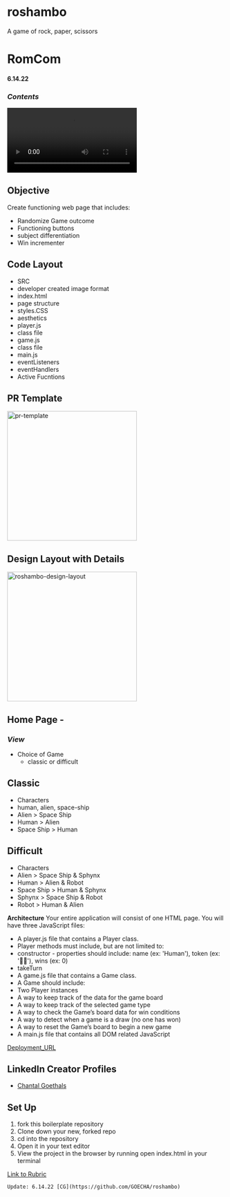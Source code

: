 # roshambo
A game of rock, paper, scissors
# RomCom
#### 6.14.22

### *Contents*

![Watch Demo](https://user-images.githubusercontent.com/102189342/173721268-c2fbb4ec-4c41-47b8-9c76-3ba7856502bc.mov)


## Objective
Create functioning web page that includes:
- Randomize Game outcome
- Functioning buttons
- subject differentiation
- Win incrementer

##  Code Layout
- SRC
 - developer created image format
- index.html
 - page structure
- styles.CSS
 - aesthetics
- player.js
 - class file
- game.js 
 - class file
- main.js
 - eventListeners
 - eventHandlers
 - Active Fucntions

## **PR Template**
<img width="300" alt="pr-template" src="https://user-images.githubusercontent.com/102189342/172502477-755c5639-1813-4f96-b539-55084066624a.png">


## **Design Layout with Details**
<img width="300" alt="roshambo-design-layout" src="https://user-images.githubusercontent.com/102189342/172502452-e2a6e3be-25e2-49e4-a743-256af8052596.png">



## Home Page -
### *View*
- Choice of Game
  - classic or difficult

 
## Classic
- Characters
 - human, alien, space-ship
 - Alien > Space Ship
 - Human > Alien
 - Space Ship > Human

## Difficult
- Characters
 - Alien > Space Ship & Sphynx
 - Human > Alien & Robot
 - Space Ship > Human & Sphynx
 - Sphynx > Space Ship & Robot
 - Robot > Human & Alien

**Architecture**
Your entire application will consist of one HTML page. You will have three JavaScript files:

- A player.js file that contains a Player class.
- Player methods must include, but are not limited to:
- constructor - properties should include: name (ex: 'Human'), token (ex: '👩🏻'), wins (ex: 0)
- takeTurn
- A game.js file that contains a Game class.
- A Game should include:
- Two Player instances
- A way to keep track of the data for the game board
- A way to keep track of the selected game type
- A way to check the Game’s board data for win conditions
- A way to detect when a game is a draw (no one has won)
- A way to reset the Game’s board to begin a new game
- A main.js file that contains all DOM related JavaScript

[Deployment_URL](https://goecha.github.io/roshambo/)

## LinkedIn Creator Profiles

- [Chantal Goethals](https://www.linkedin.com/in/chantalgoethalsgoecha/)

## Set Up
1. fork this boilerplate repository
2. Clone down your new, forked repo
3. cd into the repository
4. Open it in your text editor
5. View the project in the browser by running open index.html in your terminal


[Link to Rubric](https://frontend.turing.edu/projects/module-1/rock-paper-scissors-solo-v2.html)


```
Update: 6.14.22 [CG](https://github.com/GOECHA/roshambo)
